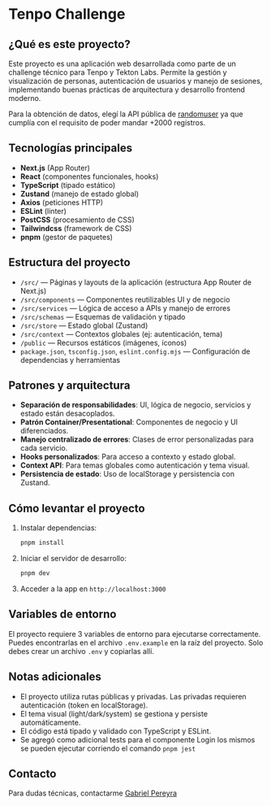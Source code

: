 # Tenpo Challenge

## ¿Qué es este proyecto?

Este proyecto es una aplicación web desarrollada como parte de un challenge técnico para Tenpo y Tekton Labs. Permite la gestión y visualización de personas, autenticación de usuarios y manejo de sesiones, implementando buenas prácticas de arquitectura y desarrollo frontend moderno.

Para la obtención de datos, elegí la API pública de [randomuser](https://randomuser.me/) ya que cumplía con el requisito de poder mandar +2000 registros.

## Tecnologías principales

- **Next.js** (App Router)
- **React** (componentes funcionales, hooks)
- **TypeScript** (tipado estático)
- **Zustand** (manejo de estado global)
- **Axios** (peticiones HTTP)
- **ESLint** (linter)
- **PostCSS** (procesamiento de CSS)
- **Tailwindcss** (framework de CSS)
- **pnpm** (gestor de paquetes)

## Estructura del proyecto

- `/src/` — Páginas y layouts de la aplicación (estructura App Router de Next.js)
- `/src/components` — Componentes reutilizables UI y de negocio
- `/src/services` — Lógica de acceso a APIs y manejo de errores
- `/src/schemas` — Esquemas de validación y tipado
- `/src/store` — Estado global (Zustand)
- `/src/context` — Contextos globales (ej: autenticación, tema)
- `/public` — Recursos estáticos (imágenes, íconos)
- `package.json`, `tsconfig.json`, `eslint.config.mjs` — Configuración de dependencias y herramientas

## Patrones y arquitectura

- **Separación de responsabilidades**: UI, lógica de negocio, servicios y estado están desacoplados.
- **Patrón Container/Presentational**: Componentes de negocio y UI diferenciados.
- **Manejo centralizado de errores**: Clases de error personalizadas para cada servicio.
- **Hooks personalizados**: Para acceso a contexto y estado global.
- **Context API**: Para temas globales como autenticación y tema visual.
- **Persistencia de estado**: Uso de localStorage y persistencia con Zustand.

## Cómo levantar el proyecto

1. Instalar dependencias:
   ```sh
   pnpm install
   ```
2. Iniciar el servidor de desarrollo:
   ```sh
   pnpm dev
   ```
3. Acceder a la app en `http://localhost:3000`

## Variables de entorno

El proyecto requiere 3 variables de entorno para ejecutarse correctamente.
Puedes encontrarlas en el archivo `.env.example` en la raíz del proyecto. Solo debes crear un archivo `.env` y copiarlas allí.

## Notas adicionales

- El proyecto utiliza rutas públicas y privadas. Las privadas requieren autenticación (token en localStorage).
- El tema visual (light/dark/system) se gestiona y persiste automáticamente.
- El código está tipado y validado con TypeScript y ESLint.
- Se agregó como adicional tests para el componente Login los mismos se pueden ejecutar corriendo el comando `pnpm jest`

## Contacto

Para dudas técnicas, contactarme [Gabriel Pereyra](https://www.linkedin.com/in/gabi-pereyra/)
